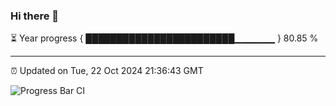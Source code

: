 ### Hi there 👋

⏳ Year progress { ████████████████████████▁▁▁▁▁▁ } 80.85 %

---

⏰ Updated on Tue, 22 Oct 2024 21:36:43 GMT

![Progress Bar CI](https://github.com/IshwaranRudhara/GIT-ACTION/workflows/Progress%20Bar%20CI/badge.svg)
